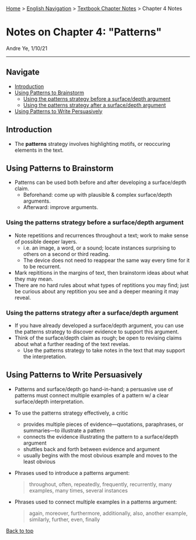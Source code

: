 [Home](https://andre-ye.github.io) > [English Navigation](https://andre-ye.github.io/english/english_navigation) > [Textbook Chapter Notes](https://andre-ye.github.io/english/english_navigation#textbook-chapter-notes) > Chapter 4 Notes

# Notes on Chapter 4: "Patterns"
Andre Ye, 1/10/21

---

## Navigate
- [Introduction](#introduction)
- [Using Patterns to Brainstorm](#using-patterns-to-brainstorm)
  * [Using the patterns strategy before a surface/depth argument](#using-the-patterns-strategy-before-a-surfacedepth-argument)
  * [Using the patterns strategy after a surface/depth argument](#using-the-patterns-strategy-after-a-surfacedepth-argument)
- [Using Patterns to Write Persuasively](#using-patterns-to-write-persuasively)

## Introduction
- The **patterns** strategy involves highlighting motifs, or reoccuring elements in the text.

## Using Patterns to Brainstorm
- Patterns can be used both before and after developing a surface/depth claim.
  - Beforehand: come up with plausible & complex surface/depth arguments.
  - Afterward: improve arguments.

### Using the patterns strategy before a surface/depth argument
- Note repetitions and recurrences throughout a text; work to make sense of possible deeper layers.
  - i.e. an image, a word, or a sound; locate instances surprising to others on a second or third reading.
  - The device does not need to reappear the same way every time for it to be recurrent.
- Mark repititions in the margins of text, then brainstorm ideas about what they may mean.
- There are no hard rules about what types of reptitions you may find; just be curious about any reptition you see and a deeper meaning it may reveal.

### Using the patterns strategy after a surface/depth argument
- If you have already developed a surface/depth argument, you can use the patterns strategy to discover evidence to support this argument.
- Think of the surface/depth claim as rough; be open to revising claims about what a further reading of the text revelas.
  - Use the patterns strategy to take notes in the text that may support the interpretation.
  
## Using Patterns to Write Persuasively
- Patterns and surface/depth go hand-in-hand; a persuasive use of patterns must connect multiple examples of a pattern w/ a clear surface/depth interpretation.
- To use the patterns strategy effectively, a critic
  - provides multiple pieces of evidence—quotations, paraphrases, or summaries—to illustrate a pattern
  - connects the evidence illustrating the pattern to a surface/depth argument
  - shuttles back and forth between evidence and argument
  - usually begins with the most obvious example and moves to the least obvious

- Phrases used to introduce a patterns argument:
  > throughout, often, repeatedly, frequently, recurrently, many examples, many times, several instances

- Phrases used to connect multiple examples in a patterns argument:
  > again, moreover, furthermore, additionally, also, another example, similarly, further, even, finally

[Back to top](#)
